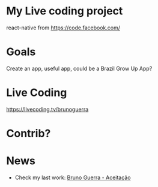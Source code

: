 # My Live coding project

react-native from https://code.facebook.com/

# Goals

Create an app, useful app, could be a Brazil Grow Up App?

# Live Coding

https://livecoding.tv/brunoguerra

# Contrib?


# News

- Check my last work: [Bruno Guerra - Aceitação](http://megabga.woese.com/post/2018/11/aceitacao)
